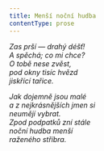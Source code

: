 ```yaml
---
title: Menší noční hudba
contentType: prose
---
```


<section>

_Zas prší — drahý déšť!  
A spěchá; co mi chce?  
O tobě nese zvěst,  
pod okny tisíc hvězd  
jiskřící tařice._

</section>

<section>

_Jak dojemně jsou malé  
a z nejkrásnějších jmen si  
neumějí vybrat.  
Zpod podpatků zní stále  
noční hudba menší  
raženého stříbra._

</section>
